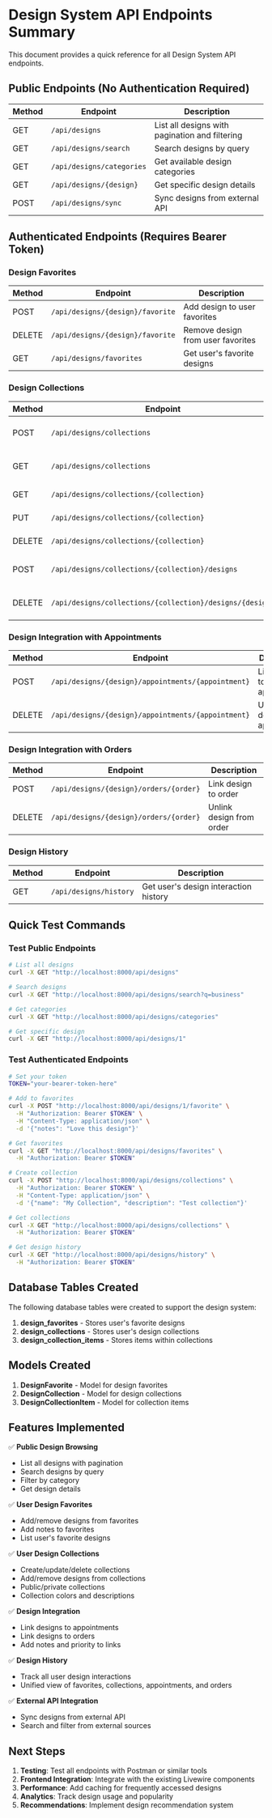 # Design System API Endpoints Summary

This document provides a quick reference for all Design System API endpoints.

## Public Endpoints (No Authentication Required)

| Method | Endpoint                  | Description                                    |
| ------ | ------------------------- | ---------------------------------------------- |
| GET    | `/api/designs`            | List all designs with pagination and filtering |
| GET    | `/api/designs/search`     | Search designs by query                        |
| GET    | `/api/designs/categories` | Get available design categories                |
| GET    | `/api/designs/{design}`   | Get specific design details                    |
| POST   | `/api/designs/sync`       | Sync designs from external API                 |

## Authenticated Endpoints (Requires Bearer Token)

### Design Favorites

| Method | Endpoint                         | Description                       |
| ------ | -------------------------------- | --------------------------------- |
| POST   | `/api/designs/{design}/favorite` | Add design to user favorites      |
| DELETE | `/api/designs/{design}/favorite` | Remove design from user favorites |
| GET    | `/api/designs/favorites`         | Get user's favorite designs       |

### Design Collections

| Method | Endpoint                                                 | Description                    |
| ------ | -------------------------------------------------------- | ------------------------------ |
| POST   | `/api/designs/collections`                               | Create a new design collection |
| GET    | `/api/designs/collections`                               | Get user's design collections  |
| GET    | `/api/designs/collections/{collection}`                  | Get specific collection        |
| PUT    | `/api/designs/collections/{collection}`                  | Update collection              |
| DELETE | `/api/designs/collections/{collection}`                  | Delete collection              |
| POST   | `/api/designs/collections/{collection}/designs`          | Add design to collection       |
| DELETE | `/api/designs/collections/{collection}/designs/{design}` | Remove design from collection  |

### Design Integration with Appointments

| Method | Endpoint                                           | Description                    |
| ------ | -------------------------------------------------- | ------------------------------ |
| POST   | `/api/designs/{design}/appointments/{appointment}` | Link design to appointment     |
| DELETE | `/api/designs/{design}/appointments/{appointment}` | Unlink design from appointment |

### Design Integration with Orders

| Method | Endpoint                               | Description              |
| ------ | -------------------------------------- | ------------------------ |
| POST   | `/api/designs/{design}/orders/{order}` | Link design to order     |
| DELETE | `/api/designs/{design}/orders/{order}` | Unlink design from order |

### Design History

| Method | Endpoint               | Description                           |
| ------ | ---------------------- | ------------------------------------- |
| GET    | `/api/designs/history` | Get user's design interaction history |

## Quick Test Commands

### Test Public Endpoints

```bash
# List all designs
curl -X GET "http://localhost:8000/api/designs"

# Search designs
curl -X GET "http://localhost:8000/api/designs/search?q=business"

# Get categories
curl -X GET "http://localhost:8000/api/designs/categories"

# Get specific design
curl -X GET "http://localhost:8000/api/designs/1"
```

### Test Authenticated Endpoints

```bash
# Set your token
TOKEN="your-bearer-token-here"

# Add to favorites
curl -X POST "http://localhost:8000/api/designs/1/favorite" \
  -H "Authorization: Bearer $TOKEN" \
  -H "Content-Type: application/json" \
  -d '{"notes": "Love this design"}'

# Get favorites
curl -X GET "http://localhost:8000/api/designs/favorites" \
  -H "Authorization: Bearer $TOKEN"

# Create collection
curl -X POST "http://localhost:8000/api/designs/collections" \
  -H "Authorization: Bearer $TOKEN" \
  -H "Content-Type: application/json" \
  -d '{"name": "My Collection", "description": "Test collection"}'

# Get collections
curl -X GET "http://localhost:8000/api/designs/collections" \
  -H "Authorization: Bearer $TOKEN"

# Get design history
curl -X GET "http://localhost:8000/api/designs/history" \
  -H "Authorization: Bearer $TOKEN"
```

## Database Tables Created

The following database tables were created to support the design system:

1. **design_favorites** - Stores user's favorite designs
2. **design_collections** - Stores user's design collections
3. **design_collection_items** - Stores items within collections

## Models Created

1. **DesignFavorite** - Model for design favorites
2. **DesignCollection** - Model for design collections
3. **DesignCollectionItem** - Model for collection items

## Features Implemented

✅ **Public Design Browsing**

-   List all designs with pagination
-   Search designs by query
-   Filter by category
-   Get design details

✅ **User Design Favorites**

-   Add/remove designs from favorites
-   Add notes to favorites
-   List user's favorite designs

✅ **User Design Collections**

-   Create/update/delete collections
-   Add/remove designs from collections
-   Public/private collections
-   Collection colors and descriptions

✅ **Design Integration**

-   Link designs to appointments
-   Link designs to orders
-   Add notes and priority to links

✅ **Design History**

-   Track all user design interactions
-   Unified view of favorites, collections, appointments, and orders

✅ **External API Integration**

-   Sync designs from external API
-   Search and filter from external sources

## Next Steps

1. **Testing**: Test all endpoints with Postman or similar tools
2. **Frontend Integration**: Integrate with the existing Livewire components
3. **Performance**: Add caching for frequently accessed designs
4. **Analytics**: Track design usage and popularity
5. **Recommendations**: Implement design recommendation system

